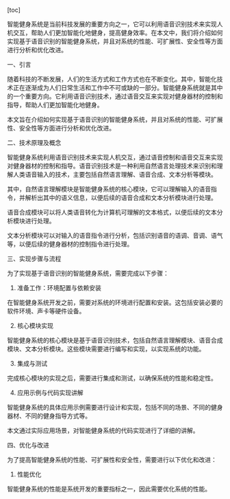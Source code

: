 
[toc]                    
                
                
智能健身系统是当前科技发展的重要方向之一，它可以利用语音识别技术来实现人机交互，帮助人们更加智能化地健身，提高健身效率。在本文中，我们将介绍如何实现基于语音识别的智能健身系统，并且对系统的性能、可扩展性、安全性等方面进行分析和优化改进。

一、引言

随着科技的不断发展，人们的生活方式和工作方式也在不断变化。其中，智能化技术正在逐渐成为人们日常生活和工作中不可或缺的一部分。智能健身系统就是其中的一个重要方向。它利用语音识别技术，通过语音交互来实现对健身器材的控制和指导，帮助人们更加智能化地健身。

本文旨在介绍如何实现基于语音识别的智能健身系统，并且对系统的性能、可扩展性、安全性等方面进行分析和优化改进。

二、技术原理及概念

智能健身系统利用语音识别技术来实现人机交互，通过语音控制和语音交互来实现对健身器材的控制和指导。语音识别技术是一种利用自然语言处理技术来识别和理解人类语音输入的技术，主要包括自然语言理解、语音合成、文本分析等模块。

其中，自然语言理解模块是智能健身系统的核心模块，它可以理解输入的语音指令，并解析出其中的语义信息，以便后续的语音合成和文本分析模块进行处理。

语音合成模块可以将人类语音转化为计算机可理解的文本格式，以便后续的文本分析模块进行处理。

文本分析模块可以对输入的语音指令进行分析，包括识别语音的语调、音调、语气等，以便后续的健身器材的控制指令进行处理。

三、实现步骤与流程

为了实现基于语音识别的智能健身系统，需要完成以下步骤：

1. 准备工作：环境配置与依赖安装

在智能健身系统开发之前，需要对系统的环境进行配置和安装。这包括安装必要的软件环境、声卡等硬件设备。

2. 核心模块实现

智能健身系统的核心模块是基于语音识别技术，包括自然语言理解模块、语音合成模块、文本分析模块。这些模块需要进行编写和实现，以实现系统的功能。

3. 集成与测试

完成核心模块的实现之后，需要进行集成和测试，以确保系统的性能和稳定性。

4. 应用示例与代码实现讲解

智能健身系统的具体应用示例需要进行设计和实现，包括不同的场景、不同的健身器材、不同的健身指导方式等。

本文通过实际应用场景，对智能健身系统的代码实现进行了详细的讲解。

四、优化与改进

为了提高智能健身系统的性能、可扩展性和安全性，需要进行以下优化和改进：

1. 性能优化

智能健身系统的性能是系统开发的重要指标之一，因此需要优化系统的性能。

